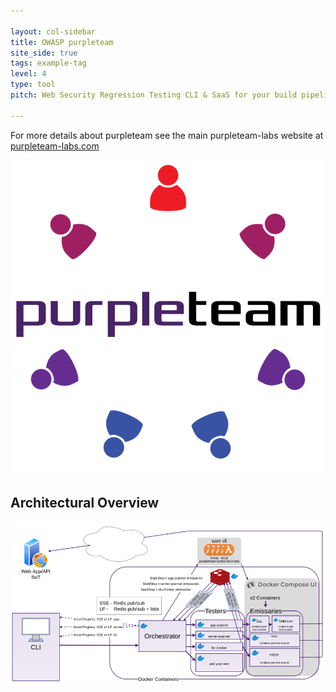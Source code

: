 ```yaml
---

layout: col-sidebar
title: OWASP purpleteam
site_side: true
tags: example-tag
level: 4
type: tool
pitch: Web Security Regression Testing CLI & SaaS for your build pipeline

---
```


For more details about purpleteam see the main purpleteam-labs website at [purpleteam-labs.com](https://purpleteam-labs.com)

[![purpleteam Website](assets/images/purple-team-logo_final-hi-res-1_noBM_forOWASPPage-min.png)](https://purpleteam-labs.com)

## Architectural Overview

![Architectural Overview](assets/images/purpleteam_local_2021-01_900w-min.png)
